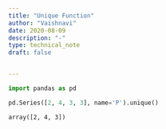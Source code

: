 ```yaml
---
title: "Unique Function"
author: "Vaishnavi"
date: 2020-08-09
description: "-"
type: technical_note
draft: false


---
```



```python
import pandas as pd
```


```python
pd.Series([2, 4, 3, 3], name='P').unique()
```




    array([2, 4, 3])




```python

```
